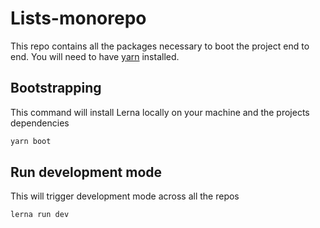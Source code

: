 # Lists-monorepo

This repo contains all the packages necessary to boot the project end to end. You will need to have [yarn](http://yarnpkg.com) installed.

## Bootstrapping

This command will install Lerna locally on your machine and the projects dependencies

```bash
yarn boot
```

## Run development mode

This will trigger development mode across all the repos

```bash
lerna run dev
```
